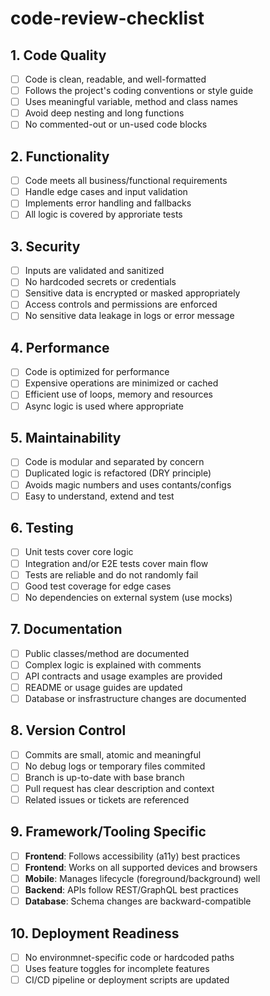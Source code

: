 # code-review-checklist

## 1. Code Quality
- [ ] Code is clean, readable, and well-formatted
- [ ] Follows the project's coding conventions or style guide
- [ ] Uses meaningful variable, method and class names
- [ ] Avoid deep nesting and long functions
- [ ] No commented-out or un-used code blocks

## 2. Functionality
- [ ] Code meets all business/functional requirements
- [ ] Handle edge cases and input validation
- [ ] Implements error handling and fallbacks
- [ ] All logic is covered by approriate tests

## 3. Security
- [ ] Inputs are validated and sanitized
- [ ] No hardcoded secrets or credentials
- [ ] Sensitive data is encrypted or masked appropriately
- [ ] Access controls and permissions are enforced
- [ ] No sensitive data leakage in logs or error message

## 4. Performance
- [ ] Code is optimized for performance
- [ ] Expensive operations are minimized or cached
- [ ] Efficient use of loops, memory and resources
- [ ] Async logic is used where appropriate

## 5. Maintainability
- [ ] Code is modular and separated by concern
- [ ] Duplicated logic is refactored (DRY principle)
- [ ] Avoids magic numbers and uses contants/configs
- [ ] Easy to understand, extend and test

## 6. Testing
- [ ] Unit tests cover core logic
- [ ] Integration and/or E2E tests cover main flow
- [ ] Tests are reliable and do not randomly fail
- [ ] Good test coverage for edge cases
- [ ] No dependencies on external system (use mocks)

## 7. Documentation
- [ ] Public classes/method are documented
- [ ] Complex logic is explained with comments
- [ ] API contracts and usage examples are provided
- [ ] README or usage guides are updated
- [ ] Database or insfrastructure changes are documented

## 8. Version Control
- [ ] Commits are small, atomic and meaningful
- [ ] No debug logs or temporary files commited
- [ ] Branch is up-to-date with base branch
- [ ] Pull request has clear description and context
- [ ] Related issues or tickets are referenced

## 9. Framework/Tooling Specific
- [ ] **Frontend**: Follows accessibility (a11y) best practices
- [ ] **Frontend**: Works on all supported devices and browsers
- [ ] **Mobile**: Manages lifecycle (foreground/background) well
- [ ] **Backend**: APIs follow REST/GraphQL best practices
- [ ] **Database**: Schema changes are backward-compatible

## 10. Deployment Readiness
- [ ] No environmnet-specific code or hardcoded paths
- [ ] Uses feature toggles for incomplete features
- [ ] CI/CD pipeline or deployment scripts are updated
